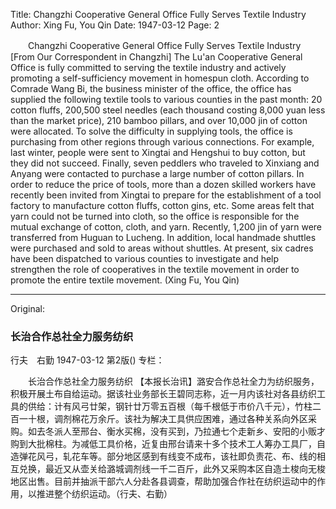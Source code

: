 Title: Changzhi Cooperative General Office Fully Serves Textile Industry
Author: Xing Fu, You Qin
Date: 1947-03-12
Page: 2

　　Changzhi Cooperative General Office Fully Serves Textile Industry
    [From Our Correspondent in Changzhi] The Lu'an Cooperative General Office is fully committed to serving the textile industry and actively promoting a self-sufficiency movement in homespun cloth. According to Comrade Wang Bi, the business minister of the office, the office has supplied the following textile tools to various counties in the past month: 20 cotton fluffs, 200,500 steel needles (each thousand costing 8,000 yuan less than the market price), 210 bamboo pillars, and over 10,000 jin of cotton were allocated. To solve the difficulty in supplying tools, the office is purchasing from other regions through various connections. For example, last winter, people were sent to Xingtai and Hengshui to buy cotton, but they did not succeed. Finally, seven peddlers who traveled to Xinxiang and Anyang were contacted to purchase a large number of cotton pillars. In order to reduce the price of tools, more than a dozen skilled workers have recently been invited from Xingtai to prepare for the establishment of a tool factory to manufacture cotton fluffs, cotton gins, etc. Some areas felt that yarn could not be turned into cloth, so the office is responsible for the mutual exchange of cotton, cloth, and yarn. Recently, 1,200 jin of yarn were transferred from Huguan to Lucheng. In addition, local handmade shuttles were purchased and sold to areas without shuttles. At present, six cadres have been dispatched to various counties to investigate and help strengthen the role of cooperatives in the textile movement in order to promote the entire textile movement. (Xing Fu, You Qin)



<hr /> 

Original: 


### 长治合作总社全力服务纺织
行夫　右勤
1947-03-12
第2版()
专栏：

　　长治合作总社全力服务纺织
    【本报长治讯】潞安合作总社全力为纺织服务，积极开展土布自给运动。据该社业务部长王碧同志称，近一月内该社对各县纺织工具的供给：计有风弓廿架，钢针廿万零五百根（每千根低于市价八千元），竹柱二百一十根，调剂棉花万余斤。该社为解决工具供应困难，通过各种关系向外区采购。如去冬派人至邢台、衡水买棉，没有买到，乃拉通七个走新乡、安阳的小贩才购到大批棉柱。为减低工具价格，近复由邢台请来十多个技术工人筹办工具厂，自造弹花风弓，轧花车等。部分地区感到有线变不成布，该社即负责花、布、线的相互兑换，最近又从壶关给潞城调剂线一千二百斤，此外又采购本区自造土梭向无梭地区出售。目前并抽派干部六人分赴各县调查，帮助加强合作社在纺织运动中的作用，以推进整个纺织运动。（行夫、右勤）
